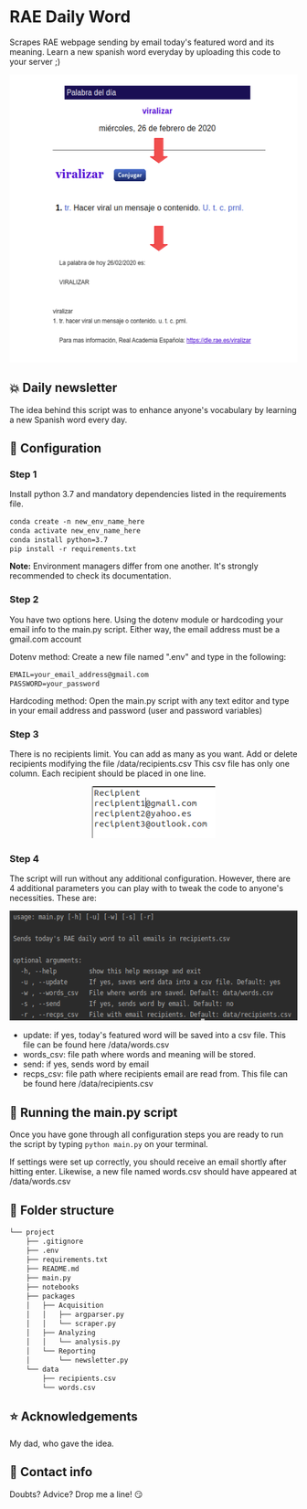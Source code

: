# RAE Daily Word
Scrapes RAE webpage sending by email today's featured word and its meaning. Learn a new spanish word everyday by uploading this code to your server ;)

<p align="center">
  <img width="576" height="504" src="readme/walkthrough.png">
</p>

## :boom: Daily newsletter
The idea behind this script was to enhance anyone's vocabulary by learning a new Spanish word every day.

## :wrench: Configuration
### Step 1

Install python 3.7 and mandatory dependencies listed in the requirements file.

```
conda create -n new_env_name_here
conda activate new_env_name_here
conda install python=3.7
pip install -r requirements.txt
```

**Note:** Environment managers differ from one another. It's strongly recommended to check its documentation.

### Step 2

You have two options here. Using the dotenv module or hardcoding your email info to the main.py script. Either way, the email address must be a gmail.com account

Dotenv method:
Create a new file named ".env" and type in the following:
```
EMAIL=your_email_address@gmail.com
PASSWORD=your_password
```

Hardcoding method:
Open the main.py script with any text editor and type in your email address and password (user and password variables)

### Step 3

There is no recipients limit. You can add as many as you want. Add or delete recipients modifying the file /data/recipients.csv
This csv file has only one column. Each recipient should be placed in one line. 

<p align="center">
  <img width="216" height="91" src="readme/recp.png">
</p>

### Step 4

The script will run without any additional configuration. However, there are 4 additional parameters you can play with to tweak the code to anyone's necessities. These are:

<p align="center">
  <img width="558" height="192" src="readme/arg.png">
</p>

* update: if yes, today's featured word will be saved into a csv file. This file can be found here /data/words.csv
* words_csv: file path where words and meaning will be stored.
* send: if yes, sends word by email
* recps_csv: file path where recipients email are read from. This file can be found here /data/recipients.csv

## :snake: Running the main.py script

Once you have gone through all configuration steps you are ready to run the script by typing `python main.py` on your terminal.

If settings were set up correctly, you should receive an email shortly after hitting enter. Likewise, a new file named words.csv should have appeared at /data/words.csv

## :file_folder: Folder structure
```
└── project
    ├── .gitignore
    ├── .env
    ├── requirements.txt
    ├── README.md
    ├── main.py
    ├── notebooks
    ├── packages
    │   ├── Acquisition
    │   │   ├── argparser.py
    │   │   └── scraper.py
    │   ├── Analyzing
    │   │   └── analysis.py
    │   └── Reporting
    │       └── newsletter.py
    └── data
        ├── recipients.csv
        └── words.csv
```

## :star: Acknowledgements
My dad, who gave the idea.

## :love_letter: Contact info
Doubts? Advice? Drop me a line! :smirk:
